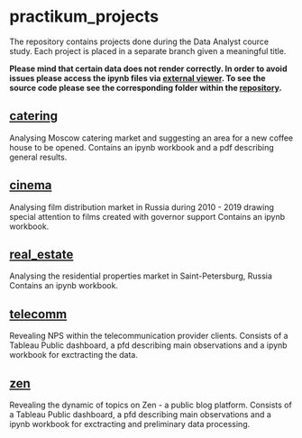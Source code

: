 # practikum_projects

The repository contains projects done during the Data Analyst cource study.
Each project is placed in a separate branch given a meaningful title.

**Please mind that certain data does not render correctly. In order to avoid issues please access the ipynb files via [external viewer](https://nbviewer.org/). To see the source code please see the corresponding folder within the [repository](https://github.com/AnnaSerikova/practikum_projects).**

## [catering](https://nbviewer.org/github/AnnaSerikova/practikum_projects/blob/main/catering/catering.ipynb)

Analysing Moscow catering market and suggesting an area for a new coffee house to be opened.
Contains an ipynb workbook and a pdf describing general results.

## [cinema](https://github.com/AnnaSerikova/practikum_projects/blob/main/cinema/cinema.ipynb)

Analysing film distribution market in Russia during 2010 - 2019 drawing special attention to films created with governor support
Contains an ipynb workbook.

## [real_estate](https://nbviewer.org/github/AnnaSerikova/practikum_projects/blob/main/real_estate/real_estate.ipynb)

Analysing the residential properties market in Saint-Petersburg, Russia
Contains an ipynb workbook.

## [telecomm](https://nbviewer.org/github/AnnaSerikova/practikum_projects/blob/main/telecomm/telecomm.ipynb)

Revealing NPS within the telecommunication provider clients.
Consists of a Tableau Public dashboard, a pfd describing main observations and a ipynb workbook for exctracting the data.

## [zen](https://nbviewer.org/github/AnnaSerikova/practikum_projects/blob/main/zen/zen.ipynb)

Revealing the dynamic of topics on Zen - a public blog platform.
Consists of a Tableau Public dashboard, a pfd describing main observations and a ipynb workbook for exctracting and preliminary data processing.
